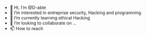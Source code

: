 - 👋 Hi, I’m @D-able
- 👀 I’m interested in entreprise security, Hacking and programning
- 🌱 I’m currently learning ethical Hacking
- 💞️ I’m looking to collaborate on ...
- 📫 How to reach 

<!---
D-able/D-able is a ✨ special ✨ repository because its `README.md` (this file) appears on your GitHub profile.
You can click the Preview link to take a look at your changes.
--->
